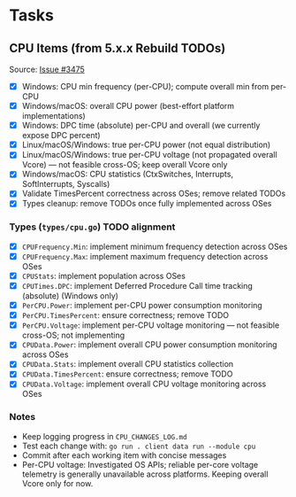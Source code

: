 # Tasks

## CPU Items (from 5.x.x Rebuild TODOs)

Source: [Issue #3475](https://github.com/timmo001/system-bridge/issues/3475)

- [x] Windows: CPU min frequency (per-CPU); compute overall min from per-CPU
- [x] Windows/macOS: overall CPU power (best-effort platform implementations)
- [x] Windows: DPC time (absolute) per-CPU and overall (we currently expose DPC percent)
- [x] Linux/macOS/Windows: true per-CPU power (not equal distribution)
- [x] Linux/macOS/Windows: true per-CPU voltage (not propagated overall Vcore) — not feasible cross-OS; keep overall Vcore only
- [x] Windows/macOS: CPU statistics (CtxSwitches, Interrupts, SoftInterrupts, Syscalls)
- [x] Validate TimesPercent correctness across OSes; remove related TODOs
- [x] Types cleanup: remove TODOs once fully implemented across OSes

### Types (`types/cpu.go`) TODO alignment

- [x] `CPUFrequency.Min`: implement minimum frequency detection across OSes
- [x] `CPUFrequency.Max`: implement maximum frequency detection across OSes
- [x] `CPUStats`: implement population across OSes
- [x] `CPUTimes.DPC`: implement Deferred Procedure Call time tracking (absolute) (Windows only)
- [x] `PerCPU.Power`: implement per-CPU power consumption monitoring
- [x] `PerCPU.TimesPercent`: ensure correctness; remove TODO
- [x] `PerCPU.Voltage`: implement per-CPU voltage monitoring — not feasible cross-OS; not implementing
- [x] `CPUData.Power`: implement overall CPU power consumption monitoring across OSes
- [x] `CPUData.Stats`: implement overall CPU statistics collection
- [x] `CPUData.TimesPercent`: ensure correctness; remove TODO
- [x] `CPUData.Voltage`: implement overall CPU voltage monitoring across OSes

### Notes

- Keep logging progress in `CPU_CHANGES_LOG.md`
- Test each change with: `go run . client data run --module cpu`
- Commit after each working item with concise messages
- Per-CPU voltage: Investigated OS APIs; reliable per-core voltage telemetry is generally unavailable across platforms. Keeping overall Vcore only for now.
